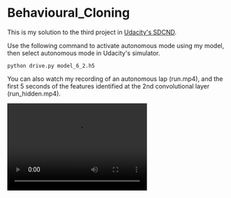 # Behavioural_Cloning

This is my solution to the third project in [Udacity's SDCND](https://eu.udacity.com/course/self-driving-car-engineer-nanodegree--nd013).

Use the following command to activate autonomous mode using my model, then select autonomous mode in Udacity's simulator.

    python drive.py model_6_2.h5

You can also watch my recording of an autonomous lap (run.mp4), and the first 5 seconds of the features identified at the 2nd convolutional layer (run_hidden.mp4).

<video src="run_hidden.mp4" width="320" height="200" controls preload></video>